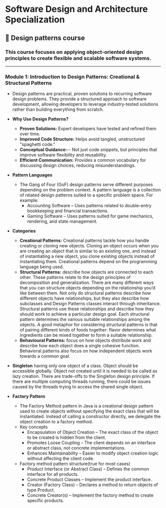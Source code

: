 # Software Design and Architecture Specialization

## 📌 Design patterns course

### This course focuses on applying object-oriented design principles to create flexible and scalable software systems.

---

### Module 1: Introduction to Design Patterns: Creational & Structural Patterns

- Design patterns are practical, proven solutions to recurring software design problems. They provide a structured
  approach to software development, allowing developers to leverage industry-tested solutions rather than building
  everything from scratch.

- **Why Use Design Patterns?**
    - **Proven Solutions:** Expert developers have tested and refined them over time.
    - **Improved Code Structure:** Helps avoid tangled, unstructured "spaghetti code."
    - **Conceptual Guidance:**-- Not just code snippets, but principles that improve software flexibility and
      reusability.
    - **Efficient Communication:** Provides a common vocabulary for discussing design choices, reducing
      misunderstandings.
- **Pattern Languages**
    - The Gang of Four (GoF) design patterns serve different purposes depending on the problem context. A pattern
      language is a collection of related design patterns suited to a specific problem space. For example:
        - Accounting Software – Uses patterns related to double-entry bookkeeping and financial transactions.
        - Gaming Software – Uses patterns suited for game mechanics, rendering, and state management.
- **Categories**
    - **Creational Patterns:** Creational patterns tackle how you handle creating or cloning new objects. Cloning an
      object occurs when you are creating an object that is similar to an existing one, and instead
      of instantiating a new object, you clone existing objects instead of instantiating them.
      Creational patterns depend on the programming language being used.
    - **Structural Patterns:** describe how objects are connected to each other. These patterns relate to the design
      principles of decomposition and generalization. There are many different ways that you can structure objects
      depending on the relationship you’d like between them. Not only do structural patterns describe how different
      objects have relationships, but they also describe how subclasses and Design Patterns classes interact through
      inheritance. Structural patterns use these relationships and describe how they should work to achieve a particular
      design goal. Each structural pattern determines the various suitable relationships among the objects. A good
      metaphor for considering structural patterns is that of pairing different kinds of foods together: flavor
      determines what ingredients can be mixed together to form a suitable relationship.
    - **Behavioural Patterns:** focus on how objects distribute work and describe how each object does a single cohesive
      function. Behavioral patterns also focus on how independent objects work towards a common goal.
- **Singleton** having only one object of a class. Object should be accessible globally. Object not created until it is
  needed to be called as lazy creation. There are trade-offs to the Singleton design principle. If there are multiple
  computing threads running, there could be issues caused by the threads trying to access the shared single object.
- **Factory Pattern**
    - The Factory Method pattern in Java is a creational design pattern used to create objects without specifying the
      exact class that will be instantiated. Instead of calling a constructor directly, we delegate the object creation
      to a factory method.
    - Key concepts
        - Encapsulation of Object Creation – The exact class of the object to be created is hidden from the client.
        - Promotes Loose Coupling – The client depends on an interface or abstract class, not concrete implementations.
        - Enhances Maintainability – Easier to modify object creation logic without affecting the client code.
    - Factory method pattern structure(true for most cases)
        - Product Interface (or Abstract Class) – Defines the common interface for all products.
        - Concrete Product Classes – Implement the product interface.
        - Creator (Factory Class) – Declares a method to return objects of type Product.
        - Concrete Creator(s) – Implement the factory method to create specific products.

